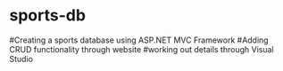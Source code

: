 # sports-db
#Creating a sports database using ASP.NET MVC Framework
#Adding CRUD functionality through website
#working out details through Visual Studio
